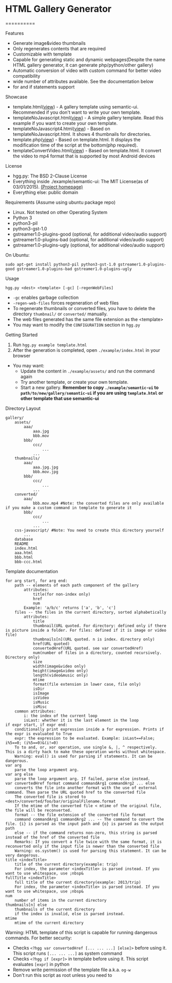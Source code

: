 # HTML Gallery Generator

==========

Features

* Generate image&video thumbnails
* Only regenerates contents that are required
* Customizable with template
* Capable for generating static and dynamic webpages(Despite the name HTML gallery generator, it can generate php/python/other gallery)
* Automatic conversion of video with custom command for better video compatibility
* wide number of attributes available. See the documentation below
* for and if statements support

Showcase

* template.html([view](http://hgg.sadale.duckdns.org/template.html/)) - A gallery template using semantic-ui. Recommended if you don't want to write your own template.
* templateNoJavascript.html([view](http://hgg.sadale.duckdns.org/templateNoJavascript.html/)) - A simple gallery template. Read this example if you want to create your own template.
* templateNoJavascript4.html([view](http://hgg.sadale.duckdns.org/templateNoJavascript4.html/)) - Based on templateNoJavascript.html. It shows 4 thumbnails for directories.
* template.php([view](http://hgg.sadale.duckdns.org/template.php/)) - Based on template.html. It displays the modification time of the script at the bottom(php required).
* templateConvertVideo.html([view](http://hgg.sadale.duckdns.org/templateConvertVideo.html/)) - Based on template.html. It convert the video to mp4 format that is supported by most Android devices

License

* hgg.py: The BSD 2-Clause License
* Everything inside ./example/semantic-ui: The MIT License(as of 03/01/2015). [(Project homepage)](http://semantic-ui.com/)
* Everything else: public domain

Requirements (Assume using ubuntu package repo)

* Linux. Not tested on other Operating System
* Python 3
* python3-pil
* python3-gst-1.0
* gstreamer1.0-plugins-good (optional, for additional video/audio support)
* gstreamer1.0-plugins-bad (optional, for additional video/audio support)
* gstreamer1.0-plugins-ugly (optional, for additional video/audio support)

On Ubuntu:

```
sudo apt-get install python3-pil python3-gst-1.0 gstreamer1.0-plugins-good gstreamer1.0-plugins-bad gstreamer1.0-plugins-ugly
```

Usage

```
hgg.py <dest> <template> [-gc] [-regenWebFiles]
```

* `-gc` enables garbage collection
* `-regen-web-files` forces regeneration of web files
* To regenerate thumbnails or converted files, you have to delete the directory `thumbnail/` or `converted/` manually.
* The web files generated has the same file extension as the &lt;template&gt;
* You may want to modify the `CONFIGURATION` section in `hgg.py`

Getting Started

1. Run `hgg.py example template.html`
2. After the generation is completed, open `./example/index.html` in your browser
* You may want:
	* Update the content in `./example/assets/` and run the command again
	* Try another template, or create your own template.
	* Start a new gallery. **Remember to copy `./example/semantic-ui` to `path/to/new/gallery/semantic-ui` if you are using `template.html` or other template that use semantic-ui**

Directory Layout

```
gallery/
	assets/
		aaa/
			aaa.jpg
			bbb.mov
		bbb/
			ccc/
				...
			...
	thumbnails/
		aaa/
			aaa.jpg.jpg
			bbb.mov.jpg
		bbb/
			ccc/
				...
			...
	converted/
		aaa/
			bbb.mov.mp4 #Note: the converted files are only available if you make a custom command in template to generate it
		bbb/
			ccc/
				...
			...
	css-javascript/ #Note: You need to create this directory yourself
		...
	database
	README
	index.html
	aaa.html
	bbb.html
	bbb-ccc.html
```

Template documentation

```
for arg start, for arg end:
	path -- elements of each path component of the gallery
		attributes:
			title(for non-index only)
			href
			num
		Example: 'a/b/c' returns ['a', 'b', 'c']
	files -- the files in the current directory, sorted alphabetically
		attributes:
			title
			thumbnail(URL quoted. For directory: defined only if there is picture inside a folder. For files: defined if it is image or video file)
			thumbnails[n](URL quoted. n is index. directory only)
			href(URL quoted)
			convertedHref(URL quoted. see var convertedHref)
			num(number of files in a directory, counted recursively. Directory only)
			size
			width(image&video only)
			height(image&video only)
			length(video&music only)
			mtime
			format(file extension in lower case, file only)
			isDir
			isImage
			isVideo
			isMusic
			isMisc
	common attributes:
		i: the index of the current loop
		isLast: whether it is the last element in the loop
if expr start, if expr end:
	conditionally print expression inside a for expression. Prints if the expr is evaluated to True
	expr: the expression to be evaluated. Example: isLast==False; i%5==0; (i%5==0)&(i!=0)
	To to and, or, xor operation, use single &, |, ^ respectively. This is a dirty hack to make these operation works without whitespace.
	Warning: eval() is used for parsing if statements. It can be dangerous.
var arg
	parse the loop argument arg.
var arg else
	parse the loop argument arg. If failed, parse else instead.
var convertedHref format command commandArg1 commandArg2 ... else
	converts the file into another format with the use of external command. Then parse the URL quoted href to the converted file
	The converted file is stored to <dest>/converted/foo/bar/originalFilename.format
	If the mtime of the converted file < mtime of the original file, the file will be reconverted.
	format -- the file extension of the converted file format
	command commandArg1 commandArg2 ... -- The command to convert the file. {i} is parsed as the input path and {o} is parsed as the output path
	else -- if the command returns non-zero, this string is parsed instead of the href of the converted file
	Remarks: If you convert a file twice with the same format, it is reconverted only if the input file is newer than the converted file
	Warning: os.system() is used for parsing this statement. It can be very dangerous.
title <indexTitle>
	title of the current directory(example: trip)
	For index, the parameter <indexTitle> is parsed instead. If you want to use whitespace, use ;nbsp&
fullTitle <indexTitle>
	full title of the current directory(example: 2013/trip)
	For index, the parameter <indexTitle> is parsed instead. If you want to use whitespace, use ;nbsp&
num
	number of items in the current directory
thumbnails[n] else
	thumbnails of the current directory
	if the index is invalid, else is parsed instead.
mtime
	mtime of the current directory
```

Warning: HTML template of this script is capable for running dangerous commands. For better security:

* Checks `<?hgg var convertedHref [... ... ...] [else]>` before using it. This script runs `[... ... ...]` as system command
* Checks `<?hgg if [expr]>` in template before using it. This script evaluates `[expr]` in python
* Remove write permission of the template file a.k.a. `og-w`
* Don't run this script as root unless you need to
